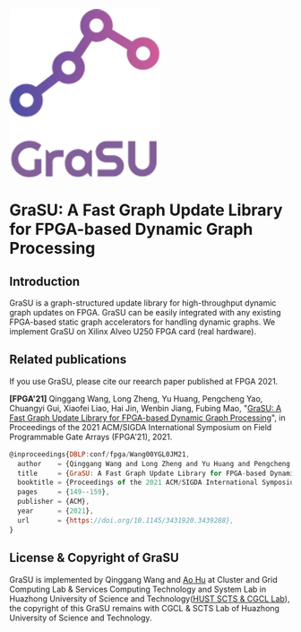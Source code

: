 ![logo](GraSU_free-file.png)

# GraSU: A Fast Graph Update Library for FPGA-based Dynamic Graph Processing

## Introduction

GraSU is a graph-structured update library for high-throughput dynamic graph updates on FPGA. GraSU can be easily integrated with any existing FPGA-based static graph accelerators for handling dynamic graphs. We implement GraSU on Xilinx Alveo U250 FPGA card (real hardware).

## Related publications

If you use GraSU, please cite our reearch paper published at FPGA 2021.

**\[FPGA'21\]** Qinggang Wang, Long Zheng, Yu Huang, Pengcheng Yao, Chuangyi Gui, Xiaofei Liao, Hai Jin, Wenbin Jiang, Fubing Mao, "[GraSU: A Fast Graph Update Library for FPGA-based Dynamic Graph Processing](https://dl.acm.org/doi/10.1145/3431920.3439288)", in Proceedings of the 2021 ACM/SIGDA International Symposium on Field Programmable Gate Arrays (FPGA'21), 2021. 

```javascript
@inproceedings{DBLP:conf/fpga/Wang00YGL0JM21,
  author    = {Qinggang Wang and Long Zheng and Yu Huang and Pengcheng Yao and Chuangyi Gui and Xiaofei Liao and Hai Jin and Wenbin Jiang and Fubing Mao},
  title     = {GraSU: A Fast Graph Update Library for FPGA-based Dynamic Graph Processing},
  booktitle = {Proceedings of the 2021 ACM/SIGDA International Symposium on Field Programmable Gate Arrays (FPGA'21)},
  pages     = {149--159},
  publisher = {ACM},
  year      = {2021},
  url       = {https://doi.org/10.1145/3431920.3439288},
}
```

## License & Copyright of GraSU
GraSU is implemented by Qinggang Wang and [Ao Hu](https://github.com/pauvrepetit) at Cluster and Grid Computing Lab & Services Computing Technology and System Lab in Huazhong University of Science and Technology([HUST SCTS & CGCL Lab](http://grid.hust.edu.cn/)), the copyright of this GraSU remains with CGCL & SCTS Lab of Huazhong University of Science and Technology.
